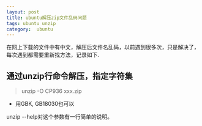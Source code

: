 ```yaml
---
layout: post
title: ubuntu解压zip文件乱码问题
tags: ubuntu unzip
category:  ubuntu
---
```



在网上下载的文件中有中文，解压后文件名乱码，以前遇到很多次，只是解决了，每次遇到都需要重新找方法，记录如下.

## 通过unzip行命令解压，指定字符集

>unzip -O CP936 xxx.zip

- 用GBK, GB18030也可以

unzip --help对这个参数有一行简单的说明。